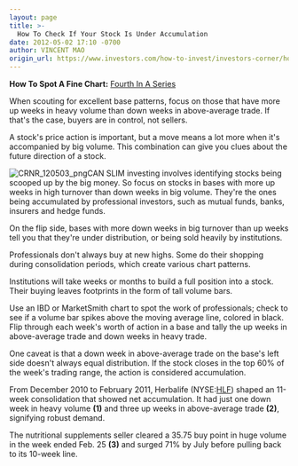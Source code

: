 ```yaml
---
layout: page
title: >-
  How To Check If Your Stock Is Under Accumulation
date: 2012-05-02 17:10 -0700
author: VINCENT MAO
origin_url: https://www.investors.com/how-to-invest/investors-corner/how-to-check-if-your-stock-is-under-accumulation
---
```





**How To Spot A Fine Chart:** [Fourth In A Series](http://news.investors.com/specialreport/609681/201204301622/how-to-spot-a-fine-chart.aspx)


When scouting for excellent base patterns, focus on those that have more up weeks in heavy volume than down weeks in above-average trade. If that's the case, buyers are in control, not sellers.


A stock's price action is important, but a move means a lot more when it's accompanied by big volume. This combination can give you clues about the future direction of a stock.


![CRNR_120503_png](http://ibdcmsprod10/wp-content/uploads/2016/01/CRNR_120503_png.png)CAN SLIM investing involves identifying stocks being scooped up by the big money. So focus on stocks in bases with more up weeks in high turnover than down weeks in big volume. They're the ones being accumulated by professional investors, such as mutual funds, banks, insurers and hedge funds.


On the flip side, bases with more down weeks in big turnover than up weeks tell you that they're under distribution, or being sold heavily by institutions.


Professionals don't always buy at new highs. Some do their shopping during consolidation periods, which create various chart patterns.


Institutions will take weeks or months to build a full position into a stock. Their buying leaves footprints in the form of tall volume bars.


Use an IBD or MarketSmith chart to spot the work of professionals; check to see if a volume bar spikes above the moving average line, colored in black. Flip through each week's worth of action in a base and tally the up weeks in above-average trade and down weeks in heavy trade.


One caveat is that a down week in above-average trade on the base's left side doesn't always equal distribution. If the stock closes in the top 60% of the week's trading range, the action is considered accumulation.


From December 2010 to February 2011, Herbalife (NYSE:[HLF](http://research.investors.com/quotes/nyse-herbalife-ltd-hlf.htm)) shaped an 11-week consolidation that showed net accumulation. It had just one down week in heavy volume **(1)** and three up weeks in above-average trade **(2)**, signifying robust demand.


The nutritional supplements seller cleared a 35.75 buy point in huge volume in the week ended Feb. 25 **(3)** and surged 71% by July before pulling back to its 10-week line.




